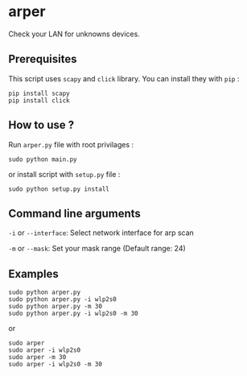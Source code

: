 # arper
Check your LAN for unknowns devices.

## Prerequisites

This script uses `scapy` and `click` library. You can install they with `pip` :

```
pip install scapy
pip install click
```

## How to use ?

Run `arper.py` file with root privilages :

```
sudo python main.py
```

or install script with `setup.py` file :

```
sudo python setup.py install
```

## Command line arguments

`-i` or `--interface`: Select network interface for arp scan

`-m` or `--mask`: Set your mask range (Default range: 24)

## Examples
```
sudo python arper.py
sudo python arper.py -i wlp2s0
sudo python arper.py -m 30
sudo python arper.py -i wlp2s0 -m 30
```
or

```
sudo arper
sudo arper -i wlp2s0
sudo arper -m 30
sudo arper -i wlp2s0 -m 30
```
